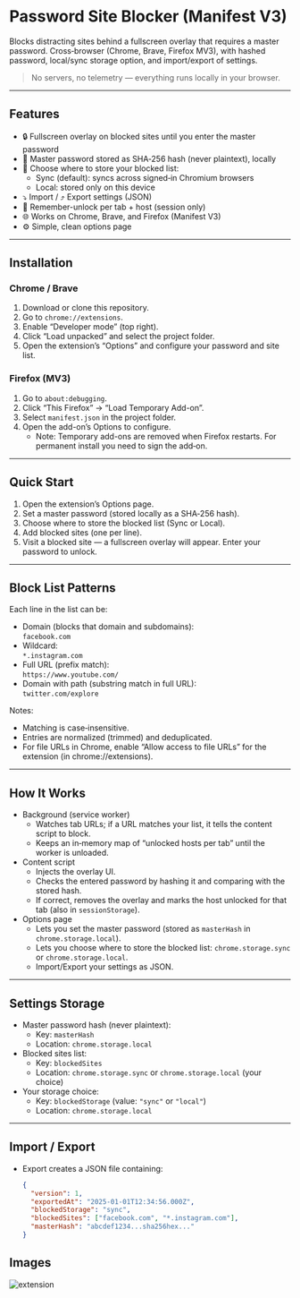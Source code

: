 # Password Site Blocker (Manifest V3)

Blocks distracting sites behind a fullscreen overlay that requires a master password. Cross‑browser (Chrome, Brave, Firefox MV3), with hashed password, local/sync storage option, and import/export of settings.

> No servers, no telemetry — everything runs locally in your browser.

---

## Features

- 🔒 Fullscreen overlay on blocked sites until you enter the master password
- 🔐 Master password stored as SHA‑256 hash (never plaintext), locally
- 🔁 Choose where to store your blocked list:
  - Sync (default): syncs across signed‑in Chromium browsers
  - Local: stored only on this device
- ⤵️ Import / ⤴️ Export settings (JSON)
- 🧠 Remember-unlock per tab + host (session only)
- 🌐 Works on Chrome, Brave, and Firefox (Manifest V3)
- ⚙️ Simple, clean options page

---

## Installation

### Chrome / Brave
1. Download or clone this repository.
2. Go to `chrome://extensions`.
3. Enable “Developer mode” (top right).
4. Click “Load unpacked” and select the project folder.
5. Open the extension’s “Options” and configure your password and site list.

### Firefox (MV3)
1. Go to `about:debugging`.
2. Click “This Firefox” → “Load Temporary Add-on”.
3. Select `manifest.json` in the project folder.
4. Open the add-on’s Options to configure.
   - Note: Temporary add-ons are removed when Firefox restarts. For permanent install you need to sign the add‑on.

---

## Quick Start

1. Open the extension’s Options page.
2. Set a master password (stored locally as a SHA‑256 hash).
3. Choose where to store the blocked list (Sync or Local).
4. Add blocked sites (one per line).
5. Visit a blocked site — a fullscreen overlay will appear. Enter your password to unlock.

---

## Block List Patterns

Each line in the list can be:
- Domain (blocks that domain and subdomains):  
  `facebook.com`
- Wildcard:  
  `*.instagram.com`
- Full URL (prefix match):  
  `https://www.youtube.com/`
- Domain with path (substring match in full URL):  
  `twitter.com/explore`

Notes:
- Matching is case‑insensitive.
- Entries are normalized (trimmed) and deduplicated.
- For file URLs in Chrome, enable “Allow access to file URLs” for the extension (in chrome://extensions).

---

## How It Works

- Background (service worker)
  - Watches tab URLs; if a URL matches your list, it tells the content script to block.
  - Keeps an in‑memory map of “unlocked hosts per tab” until the worker is unloaded.
- Content script
  - Injects the overlay UI.
  - Checks the entered password by hashing it and comparing with the stored hash.
  - If correct, removes the overlay and marks the host unlocked for that tab (also in `sessionStorage`).
- Options page
  - Lets you set the master password (stored as `masterHash` in `chrome.storage.local`).
  - Lets you choose where to store the blocked list: `chrome.storage.sync` or `chrome.storage.local`.
  - Import/Export your settings as JSON.

---

## Settings Storage

- Master password hash (never plaintext):
  - Key: `masterHash`
  - Location: `chrome.storage.local`
- Blocked sites list:
  - Key: `blockedSites`
  - Location: `chrome.storage.sync` or `chrome.storage.local` (your choice)
- Your storage choice:
  - Key: `blockedStorage` (value: `"sync"` or `"local"`)
  - Location: `chrome.storage.local`

---

## Import / Export

- Export creates a JSON file containing:
  ```json
  {
    "version": 1,
    "exportedAt": "2025-01-01T12:34:56.000Z",
    "blockedStorage": "sync",
    "blockedSites": ["facebook.com", "*.instagram.com"],
    "masterHash": "abcdef1234...sha256hex..."
  }
  ```

## Images
![extension](https://github.com/user-attachments/assets/bfe78321-0780-49cd-a115-89b119319336)


